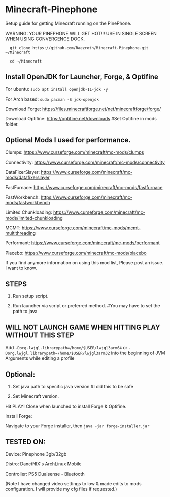 # Minecraft-Pinephone
Setup guide for getting Minecraft running on the PinePhone.


WARNING: YOUR PINEPHONE WILL GET HOT!!! USE IN SINGLE SCREEN WHEN USING CONVERGENCE DOCK. 

      git clone https://github.com/Raezroth/Minecraft-Pinephone.git ~/Minecraft
      
      cd ~/Minecraft

Install OpenJDK for Launcher, Forge, & Optifine
---
For ubuntu: `sudo apt install openjdk-11-jdk -y`

For Arch based: `sudo pacman -S jdk-openjdk`

Download Forge: https://files.minecraftforge.net/net/minecraftforge/forge/

Download Optifine: https://optifine.net/downloads #Set Optifine in mods folder.

Optional Mods I used for performance. 
---
Clumps: https://www.curseforge.com/minecraft/mc-mods/clumps

Connectivity: https://www.curseforge.com/minecraft/mc-mods/connectivity

DataFixerSlayer: https://www.curseforge.com/minecraft/mc-mods/datafixerslayer

FastFurnace: https://www.curseforge.com/minecraft/mc-mods/fastfurnace

FastWorkbench: https://www.curseforge.com/minecraft/mc-mods/fastworkbench

Limited Chunkloading: https://www.curseforge.com/minecraft/mc-mods/limited-chunkloading

MCMT: https://www.curseforge.com/minecraft/mc-mods/mcmt-multithreading

Performant: https://www.curseforge.com/minecraft/mc-mods/performant

Placebo: https://www.curseforge.com/minecraft/mc-mods/placebo

If you find anymore information on using this mod list, Please post an issue.
I want to know.

STEPS
---
1. Run setup script.

2. Run launcher via script or preferred method. #You may have to set the path to java

WILL NOT LAUNCH GAME WHEN HITTING PLAY WITHOUT THIS STEP
---
Add `-Dorg.lwjgl.librarypath=/home/$USER/lwjgl3arm64` or `-Dorg.lwjgl.librarypath=/home/$USER/lwjgl3arm32`
into the beginning of JVM Arguments while editing a profile


Optional: 
---
1. Set java path to specific java version #I did this to be safe

2. Set Minecraft version.

Hit PLAY! Close when launched to install Forge & Optifine.

Install Forge:
                                                  
Navigate to your Forge installer, then `java -jar forge-installer.jar`

TESTED ON: 
---

Device: Pinephone 3gb/32gb

Distro: DanctNIX's ArchLinux Mobile

Controller: PS5 Dualsense - Bluetooth

(Note I have changed video settings to low & made edits to mods configuration. I will provide my cfg files if requested.)
